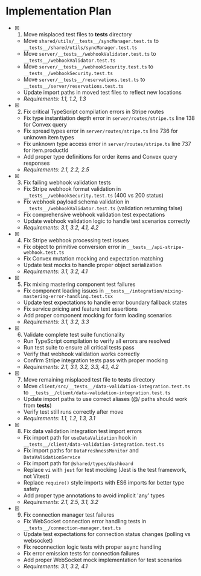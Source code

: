 # Implementation Plan

- [x] 1. Move misplaced test files to **tests** directory
  - Move `shared/utils/__tests__/syncManager.test.ts` to `__tests__/shared/utils/syncManager.test.ts`
  - Move `server/__tests__/webhookValidator.test.ts` to `__tests__/webhookValidator.test.ts`
  - Move `server/__tests__/webhookSecurity.test.ts` to `__tests__/webhookSecurity.test.ts`
  - Move `server/__tests__/reservations.test.ts` to `__tests__/server/reservations.test.ts`
  - Update import paths in moved test files to reflect new locations
  - _Requirements: 1.1, 1.2, 1.3_

- [x] 2. Fix critical TypeScript compilation errors in Stripe routes
  - Fix type instantiation depth error in `server/routes/stripe.ts` line 138 for Convex query
  - Fix spread types error in `server/routes/stripe.ts` line 736 for unknown item types
  - Fix unknown type access error in `server/routes/stripe.ts` line 737 for item.productId
  - Add proper type definitions for order items and Convex query responses
  - _Requirements: 2.1, 2.2, 2.5_

- [x] 3. Fix failing webhook validation tests
  - Fix Stripe webhook format validation in `__tests__/webhookSecurity.test.ts` (400 vs 200 status)
  - Fix webhook payload schema validation in `__tests__/webhookValidator.test.ts` (validation returning false)
  - Fix comprehensive webhook validation test expectations
  - Update webhook validation logic to handle test scenarios correctly
  - _Requirements: 3.1, 3.2, 4.1, 4.2_

- [x] 4. Fix Stripe webhook processing test issues
  - Fix object to primitive conversion error in `__tests__/api-stripe-webhook.test.ts`
  - Fix Convex mutation mocking and expectation matching
  - Update test mocks to handle proper object serialization
  - _Requirements: 3.1, 3.2, 4.1_

- [x] 5. Fix mixing mastering component test failures
  - Fix component loading issues in `__tests__/integration/mixing-mastering-error-handling.test.tsx`
  - Update test expectations to handle error boundary fallback states
  - Fix service pricing and feature text assertions
  - Add proper component mocking for form loading scenarios
  - _Requirements: 3.1, 3.2, 3.3_

- [x] 6. Validate complete test suite functionality
  - Run TypeScript compilation to verify all errors are resolved
  - Run test suite to ensure all critical tests pass
  - Verify that webhook validation works correctly
  - Confirm Stripe integration tests pass with proper mocking
  - _Requirements: 2.1, 3.1, 3.2, 3.3, 4.1, 4.2_

- [x] 7. Move remaining misplaced test file to **tests** directory
  - Move `client/src/__tests__/data-validation-integration.test.ts` to `__tests__/client/data-validation-integration.test.ts`
  - Update import paths to use correct aliases (@/ paths should work from **tests**)
  - Verify test still runs correctly after move
  - _Requirements: 1.1, 1.2, 1.3, 3.1_

- [x] 8. Fix data validation integration test import errors
  - Fix import path for `useDataValidation` hook in `__tests__/client/data-validation-integration.test.ts`
  - Fix import paths for `DataFreshnessMonitor` and `DataValidationService`
  - Fix import path for `@shared/types/dashboard`
  - Replace `vi` with `jest` for test mocking (Jest is the test framework, not Vitest)
  - Replace `require()` style imports with ES6 imports for better type safety
  - Add proper type annotations to avoid implicit 'any' types
  - _Requirements: 2.1, 2.5, 3.1, 3.2_

- [x] 9. Fix connection manager test failures
  - Fix WebSocket connection error handling tests in `__tests__/connection-manager.test.ts`
  - Update test expectations for connection status changes (polling vs websocket)
  - Fix reconnection logic tests with proper async handling
  - Fix error emission tests for connection failures
  - Add proper WebSocket mock implementation for test scenarios
  - _Requirements: 3.1, 3.2, 4.1_
